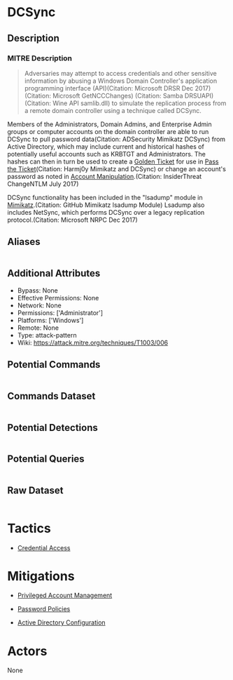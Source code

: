 
# DCSync

## Description

### MITRE Description

> Adversaries may attempt to access credentials and other sensitive information by abusing a Windows Domain Controller's application programming interface (API)(Citation: Microsoft DRSR Dec 2017) (Citation: Microsoft GetNCCChanges) (Citation: Samba DRSUAPI) (Citation: Wine API samlib.dll) to simulate the replication process from a remote domain controller using a technique called DCSync.

Members of the Administrators, Domain Admins, and Enterprise Admin groups or computer accounts on the domain controller are able to run DCSync to pull password data(Citation: ADSecurity Mimikatz DCSync) from Active Directory, which may include current and historical hashes of potentially useful accounts such as KRBTGT and Administrators. The hashes can then in turn be used to create a [Golden Ticket](https://attack.mitre.org/techniques/T1558/001) for use in [Pass the Ticket](https://attack.mitre.org/techniques/T1550/003)(Citation: Harmj0y Mimikatz and DCSync) or change an account's password as noted in [Account Manipulation](https://attack.mitre.org/techniques/T1098).(Citation: InsiderThreat ChangeNTLM July 2017)

DCSync functionality has been included in the "lsadump" module in [Mimikatz](https://attack.mitre.org/software/S0002).(Citation: GitHub Mimikatz lsadump Module) Lsadump also includes NetSync, which performs DCSync over a legacy replication protocol.(Citation: Microsoft NRPC Dec 2017)

## Aliases

```

```

## Additional Attributes

* Bypass: None
* Effective Permissions: None
* Network: None
* Permissions: ['Administrator']
* Platforms: ['Windows']
* Remote: None
* Type: attack-pattern
* Wiki: https://attack.mitre.org/techniques/T1003/006

## Potential Commands

```

```

## Commands Dataset

```

```

## Potential Detections

```json

```

## Potential Queries

```json

```

## Raw Dataset

```json

```

# Tactics


* [Credential Access](../tactics/Credential-Access.md)


# Mitigations


* [Privileged Account Management](../mitigations/Privileged-Account-Management.md)

* [Password Policies](../mitigations/Password-Policies.md)
    
* [Active Directory Configuration](../mitigations/Active-Directory-Configuration.md)
    

# Actors

None
